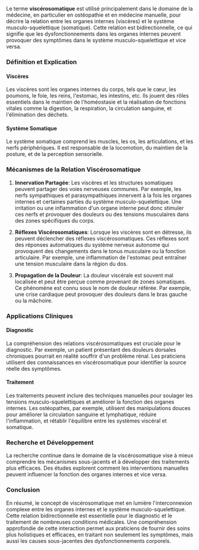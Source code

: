 Le terme **viscérosomatique** est utilisé principalement dans le domaine de la médecine, en particulier en ostéopathie et en médecine manuelle, pour décrire la relation entre les organes internes (viscères) et le système musculo-squelettique (somatique). Cette relation est bidirectionnelle, ce qui signifie que les dysfonctionnements dans les organes internes peuvent provoquer des symptômes dans le système musculo-squelettique et vice versa.

### Définition et Explication

#### Viscères

Les viscères sont les organes internes du corps, tels que le cœur, les poumons, le foie, les reins, l'estomac, les intestins, etc. Ils jouent des rôles essentiels dans le maintien de l'homéostasie et la réalisation de fonctions vitales comme la digestion, la respiration, la circulation sanguine, et l'élimination des déchets.

#### Système Somatique

Le système somatique comprend les muscles, les os, les articulations, et les nerfs périphériques. Il est responsable de la locomotion, du maintien de la posture, et de la perception sensorielle. 

### Mécanismes de la Relation Viscérosomatique

1. **Innervation Partagée**: Les viscères et les structures somatiques peuvent partager des voies nerveuses communes. Par exemple, les nerfs sympathiques et parasympathiques innervent à la fois les organes internes et certaines parties du système musculo-squelettique. Une irritation ou une inflammation d'un organe interne peut donc stimuler ces nerfs et provoquer des douleurs ou des tensions musculaires dans des zones spécifiques du corps.

2. **Réflexes Viscérosomatiques**: Lorsque les viscères sont en détresse, ils peuvent déclencher des réflexes viscérosomatiques. Ces réflexes sont des réponses automatiques du système nerveux autonome qui provoquent des changements dans le tonus musculaire ou la fonction articulaire. Par exemple, une inflammation de l'estomac peut entraîner une tension musculaire dans la région du dos.

3. **Propagation de la Douleur**: La douleur viscérale est souvent mal localisée et peut être perçue comme provenant de zones somatiques. Ce phénomène est connu sous le nom de douleur référée. Par exemple, une crise cardiaque peut provoquer des douleurs dans le bras gauche ou la mâchoire.

### Applications Cliniques

#### Diagnostic

La compréhension des relations viscérosomatiques est cruciale pour le diagnostic. Par exemple, un patient présentant des douleurs dorsales chroniques pourrait en réalité souffrir d'un problème rénal. Les praticiens utilisent des connaissances en viscérosomatique pour identifier la source réelle des symptômes.

#### Traitement

Les traitements peuvent inclure des techniques manuelles pour soulager les tensions musculo-squelettiques et améliorer la fonction des organes internes. Les ostéopathes, par exemple, utilisent des manipulations douces pour améliorer la circulation sanguine et lymphatique, réduire l'inflammation, et rétablir l'équilibre entre les systèmes viscéral et somatique.

### Recherche et Développement

La recherche continue dans le domaine de la viscérosomatique vise à mieux comprendre les mécanismes sous-jacents et à développer des traitements plus efficaces. Des études explorent comment les interventions manuelles peuvent influencer la fonction des organes internes et vice versa.

### Conclusion

En résumé, le concept de viscérosomatique met en lumière l'interconnexion complexe entre les organes internes et le système musculo-squelettique. Cette relation bidirectionnelle est essentielle pour le diagnostic et le traitement de nombreuses conditions médicales. Une compréhension approfondie de cette interaction permet aux praticiens de fournir des soins plus holistiques et efficaces, en traitant non seulement les symptômes, mais aussi les causes sous-jacentes des dysfonctionnements corporels.